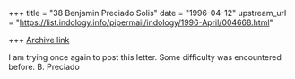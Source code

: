 +++
title = "38 Benjamin Preciado Solis"
date = "1996-04-12"
upstream_url = "https://list.indology.info/pipermail/indology/1996-April/004668.html"

+++
[Archive link](https://list.indology.info/pipermail/indology/1996-April/004668.html)

I am trying once again to post this letter. Some difficulty was 
encountered before.
B. Preciado

